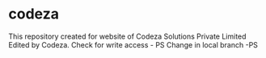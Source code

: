 # codeza
This repository created for website of Codeza Solutions Private Limited
Edited by Codeza.
Check for write access - PS
Change in local branch -PS
